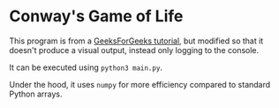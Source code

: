 # Conway's Game of Life

This program is from a [GeeksForGeeks tutorial](https://www.geeksforgeeks.org/conways-game-life-python-implementation/), but modified so that it doesn't produce a visual output, instead only logging to the console.

It can be executed using `python3 main.py`.

Under the hood, it uses `numpy` for more efficiency compared to standard Python arrays.
